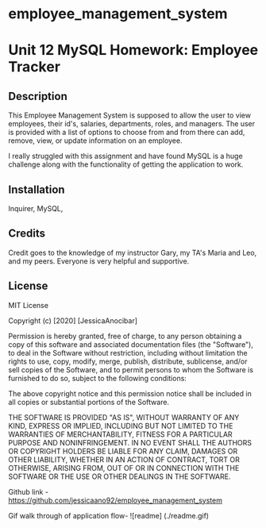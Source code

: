 # employee_management_system

# Unit 12 MySQL Homework: Employee Tracker

## Description

This Employee Management System is supposed to allow the user to view employees, their id's, salaries, departments, roles, and managers. The user is provided with a list of options to choose from and from there can add, remove, view, or update information on an employee. 

I really struggled with this assignment and have found MySQL is a huge challenge along with the functionality of getting the application to work.

## Installation

Inquirer, MySQL, 

## Credits

Credit goes to the knowledge of my instructor Gary, my TA's Maria and Leo, and my peers. Everyone is very helpful and supportive.

## License 
MIT License

Copyright (c) [2020] [JessicaAnocibar]

Permission is hereby granted, free of charge, to any person obtaining a copy
of this software and associated documentation files (the "Software"), to deal
in the Software without restriction, including without limitation the rights
to use, copy, modify, merge, publish, distribute, sublicense, and/or sell
copies of the Software, and to permit persons to whom the Software is
furnished to do so, subject to the following conditions:

The above copyright notice and this permission notice shall be included in all
copies or substantial portions of the Software.

THE SOFTWARE IS PROVIDED "AS IS", WITHOUT WARRANTY OF ANY KIND, EXPRESS OR
IMPLIED, INCLUDING BUT NOT LIMITED TO THE WARRANTIES OF MERCHANTABILITY,
FITNESS FOR A PARTICULAR PURPOSE AND NONINFRINGEMENT. IN NO EVENT SHALL THE
AUTHORS OR COPYRIGHT HOLDERS BE LIABLE FOR ANY CLAIM, DAMAGES OR OTHER
LIABILITY, WHETHER IN AN ACTION OF CONTRACT, TORT OR OTHERWISE, ARISING FROM,
OUT OF OR IN CONNECTION WITH THE SOFTWARE OR THE USE OR OTHER DEALINGS IN THE
SOFTWARE.

Github link - https://github.com/jessicaano92/employee_management_system

Gif walk through of application flow- ![readme] (./readme.gif)
